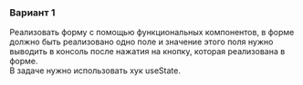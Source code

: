 ### Вариант 1

Реализовать форму c помощью функциональных компонентов, в форме
должно быть реализовано одно поле и значение этого поля 
нужно выводить в консоль после нажатия на кнопку, которая реализована в форме.\
В задаче нужно использовать хук useState.
